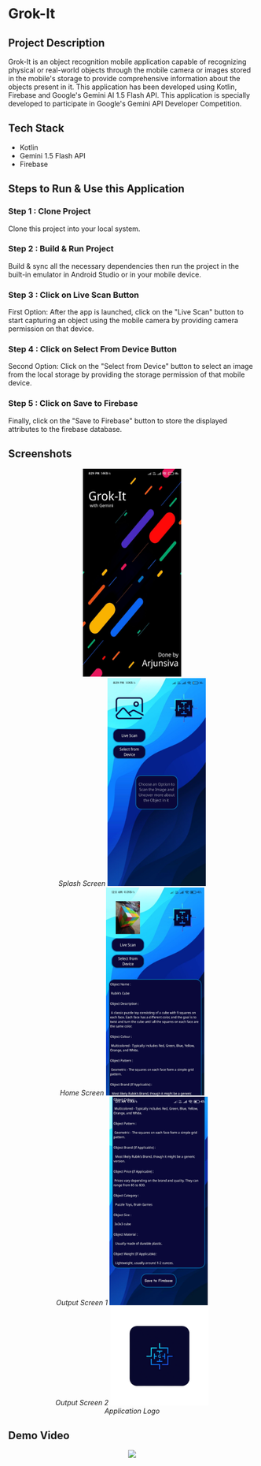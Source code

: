 # Grok-It

## Project Description

Grok-It is an object recognition mobile application capable of recognizing physical or real-world objects through the mobile camera or images stored in the mobile's storage to provide comprehensive information about the objects present in it. This application has been developed using Kotlin, Firebase and Google's Gemini AI 1.5 Flash API. This application is specially developed to participate in Google's Gemini API Developer Competition.

## Tech Stack

- Kotlin
- Gemini 1.5 Flash API
- Firebase

## Steps to Run & Use this Application

### Step 1 : Clone Project

Clone this project into your local system.

### Step 2 : Build & Run Project

Build & sync all the necessary dependencies then run the project in the built-in emulator in Android Studio or in your mobile device.

### Step 3 : Click on Live Scan Button

First Option: After the app is launched, click on the "Live Scan" button to start capturing an object using the mobile camera by providing camera permission on that device.

### Step 4 : Click on Select From Device Button

Second Option: Click on the "Select from Device" button to select an image from the local storage by providing the storage permission of that mobile device.

### Step 5 : Click on Save to Firebase

Finally, click on the "Save to Firebase" button to store the displayed attributes to the firebase database.

## Screenshots

<p align="center">
  <span>
    <img src="images/screenshot1.jpg" width="200" /><br>
    <em>Splash Screen</em>
  </span>
  <span>
    <img src="images/screenshot2.jpg" width="200" /><br>
    <em>Home Screen</em>
  </span>
  <span>
    <img src="images/screenshot3.jpg" width="200" /><br>
    <em>Output Screen 1</em>
  </span>
  <span>
    <img src="images/screenshot4.jpg" width="200" /><br>
    <em>Output Screen 2</em>
  </span>
  <span>
    <img src="images/logo.png" width="200" /><br>
    <em>Application Logo</em>
  </span>
</p>

## Demo Video 
<p align = "center">
  <img src="images/Grok-It%20Project%20Demo%20Video.mp4" width="200" />
</p>
